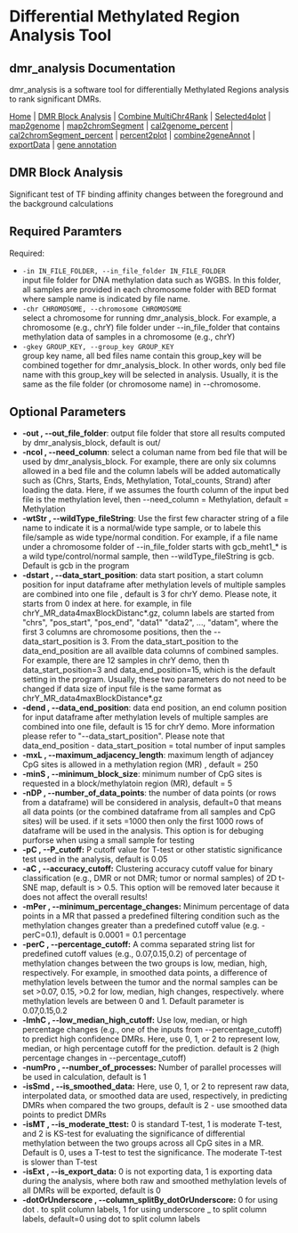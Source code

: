 
# Differential Methylated Region Analysis Tool 
## dmr_analysis Documentation

dmr_analysis is a software tool for differentially Methylated Regions analysis to rank significant DMRs.



[Home](index.md) | [DMR Block Analysis](dmr_analysis_block.md) | [Combine MultiChr4Rank](dmr_combine_multChrs4rank.md) | [Selected4plot](dmr_selected4plot.md) | [map2genome](dmr_map2genome.md) | [map2chromSegment](dmr_map2chromSegment.md) | [cal2genome_percent](dmr_cal2genome_percent.md) | [cal2chromSegment_percent](dmr_cal2chromSegment_percent.md) | [percent2plot](dmr_percent2plot.md) | [combine2geneAnnot](dmr_combine2geneAnnot.md) | [exportData](dmr_exportData.md) | [gene annotation](dmr_gene_annotation.md)  


## DMR Block Analysis

Significant test of TF binding affinity changes between the foreground and the background calculations

## Required Paramters
<p>Required:</p>
<ul>
  <li><code>-in IN_FILE_FOLDER, --in_file_folder IN_FILE_FOLDER</code><br>input file folder for DNA methylation data such as WGBS. In this folder, all samples are provided in each chromosome folder with BED format where sample name is indicated by file name.</li>
  <li><code>-chr CHROMOSOME, --chromosome CHROMOSOME</code><br>select a chromosome for running dmr_analysis_block. For example, a chromosome (e.g., chrY) file folder under --in_file_folder that contains methylation data of samples in a chromosome (e.g., chrY)</li>
  <li><code>-gkey GROUP_KEY, --group_key GROUP_KEY</code><br>group key name, all bed files name contain this group_key will be combined together for dmr_analysis_block. In other words, only bed file name with this group_key will be selected in analysis. Usually, it is the same as the file folder (or chromosome name) in --chromosome.</li>
</ul>



## Optional Parameters

<ul>
  <li><strong>-out , --out_file_folder</strong>: output file folder that store all results computed by dmr_analysis_block, default is out/</li>
  <li><strong>-ncol , --need_column</strong>: select a columan name from bed file that will be used by dmr_analysis_block. For example, there are only six columns allowed in a bed file and the column labels will be added automatically such as (Chrs, Starts, Ends, Methylation, Total_counts, Strand) after loading the data. Here, if we assumes the fourth column of the input bed file is the methylation level, then --need_column = Methylation, default = Methylation</li>
  <li><strong>-wtStr , --wildType_fileString</strong>: Use the first few character string of a file name to indicate it is a normal/wide type sample, or to labele this file/sample as wide type/normal condition. For example, if a file name under a chromosome folder of --in_file_folder starts with gcb_meht1_* is a wild type/control/normal sample, then --wildType_fileString is gcb. Default is gcb in the program</li>
  <li><strong>-dstart , --data_start_position</strong>: data start position, a start column position for input dataframe after methylation levels of multiple samples are combined into one file , default is 3 for chrY demo. Please note, it starts from 0 index at here. for example, in file chrY_MR_data4maxBlockDistanc*.gz, column labels are started from "chrs", "pos_start", "pos_end", "data1" "data2", ..., "datam", where the first 3 columns are chromosome positions, then the --data_start_position is 3. From the data_start_position to the data_end_position are all availble data columns of combined samples. For example, there are 12 samples in chrY demo, then th data_start_position=3 and data_end_position=15, which is the default setting in the program. Usually, these two parameters do not need to be changed if data size of input file is the same format as chrY_MR_data4maxBlockDistance*.gz</li>
  <li><strong>-dend , --data_end_position</strong>: data end position, an end column position for input dataframe after methylation levels of multiple samples are combined into one file, default is 15 for chrY demo. More information please refer to "--data_start_position". Please note that data_end_position - data_start_position = total number of input samples</li>
  <li><strong>-mxL , --maximum_adjacency_length</strong>: maximum length of adjancey CpG sites is allowed in a methylation region (MR) , default = 250</li>
  <li><strong>-minS , --minimum_block_size</strong>: minimum number of CpG sites is requested in a block/methylatoin region (MR), default = 5</li>
  <li><strong>-nDP , --number_of_data_points</strong>: the number of data points (or rows from a dataframe) will be considered in analysis, default=0 that means all data points (or the combined dataframe from all samples and CpG sites) will be used. if it sets =1000 then only the first 1000 rows of dataframe will be used in the analysis. This option is for debuging purforse when using a small sample for testing</li>
 
  <li><strong>-pC , --P_cutoff:</strong> P cutoff value for T-test or other statistic significance test used in the analysis, default is 0.05</li>
  <li><strong>-aC , --accuracy_cutoff:</strong> Clustering accuracy cutoff value for binary classification (e.g., DMR or not DMR; tumor or normal samples) of 2D t-SNE map, default is > 0.5. This option will be removed later because it does not affect the overall results!</li>
  <li><strong>-mPer , --minimum_percentage_changes:</strong> Minimum percentage of data points in a MR that passed a predefined filtering condition such as the methylation changes greater than a predefined cutoff value (e.g. -perC=0.1), default is 0.0001 = 0.1 percentage</li>
  <li><strong>-perC , --percentage_cutoff:</strong> A comma separated string list for predefined cutoff values (e.g., 0.07,0.15,0.2) of percentage of methylation changes between the two groups is low, median, high, respectively. For example, in smoothed data points, a difference of methylation levels between the tumor and the normal samples can be set >0.07, 0.15, >0.2 for low, median, high changes, respectively. where methylation levels are between 0 and 1. Default parameter is 0.07,0.15,0.2</li>
  <li><strong>-lmhC , --low_median_high_cutoff:</strong> Use low, median, or high percentage changes (e.g., one of the inputs from --percentage_cutoff) to predict high confidence DMRs. Here, use 0, 1, or 2 to represent low, median, or high percentage cutoff for the prediction. default is 2 (high percentage changes in --percentage_cutoff)</li>
  <li><strong>-numPro , --number_of_processes:</strong> Number of parallel processes will be used in calculation, default is 1</li>
  <li><strong>-isSmd , --is_smoothed_data:</strong> Here, use 0, 1, or 2 to represent raw data, interpolated data, or smoothed data are used, respectively, in predicting DMRs when compared the two groups, default is 2 - use smoothed data points to predict DMRs</li>
  <li><strong>-isMT , --is_moderate_ttest:</strong> 0 is standard T-test, 1 is moderate T-test, and 2 is KS-test for evaluating the significance of differential methylation between the two groups across all CpG sites in a MR. Default is 0, uses a T-test to test the significance. The moderate T-test is slower than T-test</li>
  <li><strong>-isExt , --is_export_data:</strong> 0 is not exporting data, 1 is exporting data during the analysis, where both raw and smoothed methylation levels of all DMRs will be exported, default is 0</li>
  <li><strong>-dotOrUnderscore , --column_splitBy_dotOrUnderscore:</strong> 0 for using dot . to split column labels, 1 for using underscore _ to split column labels, default=0 using dot to split column labels</li>
</ul>

